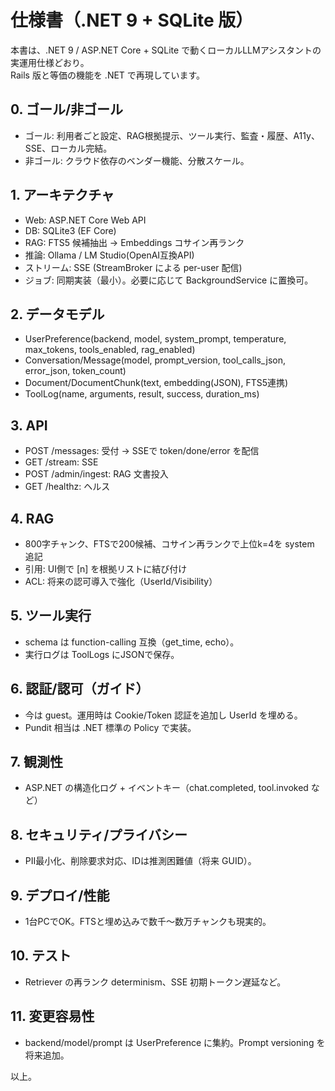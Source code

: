 # 仕様書（.NET 9 + SQLite 版）
本書は、.NET 9 / ASP.NET Core + SQLite で動くローカルLLMアシスタントの実運用仕様どおり。  
Rails 版と等価の機能を .NET で再現しています。

## 0. ゴール/非ゴール
- ゴール: 利用者ごと設定、RAG根拠提示、ツール実行、監査・履歴、A11y、SSE、ローカル完結。
- 非ゴール: クラウド依存のベンダー機能、分散スケール。

## 1. アーキテクチャ
- Web: ASP.NET Core Web API
- DB: SQLite3 (EF Core)
- RAG: FTS5 候補抽出 → Embeddings コサイン再ランク
- 推論: Ollama / LM Studio(OpenAI互換API)
- ストリーム: SSE (StreamBroker による per-user 配信)
- ジョブ: 同期実装（最小）。必要に応じて BackgroundService に置換可。

## 2. データモデル
- UserPreference(backend, model, system_prompt, temperature, max_tokens, tools_enabled, rag_enabled)
- Conversation/Message(model, prompt_version, tool_calls_json, error_json, token_count)
- Document/DocumentChunk(text, embedding(JSON), FTS5連携)
- ToolLog(name, arguments, result, success, duration_ms)

## 3. API
- POST /messages: 受付 → SSEで token/done/error を配信
- GET /stream: SSE
- POST /admin/ingest: RAG 文書投入
- GET /healthz: ヘルス

## 4. RAG
- 800字チャンク、FTSで200候補、コサイン再ランクで上位k=4を system 追記
- 引用: UI側で [n] を根拠リストに結び付け
- ACL: 将来の認可導入で強化（UserId/Visibility）

## 5. ツール実行
- schema は function-calling 互換（get_time, echo）。
- 実行ログは ToolLogs にJSONで保存。

## 6. 認証/認可（ガイド）
- 今は guest。運用時は Cookie/Token 認証を追加し UserId を埋める。
- Pundit 相当は .NET 標準の Policy で実装。

## 7. 観測性
- ASP.NET の構造化ログ + イベントキー（chat.completed, tool.invoked など）

## 8. セキュリティ/プライバシー
- PII最小化、削除要求対応、IDは推測困難値（将来 GUID）。

## 9. デプロイ/性能
- 1台PCでOK。FTSと埋め込みで数千〜数万チャンクも現実的。

## 10. テスト
- Retriever の再ランク determinism、SSE 初期トークン遅延など。

## 11. 変更容易性
- backend/model/prompt は UserPreference に集約。Prompt versioning を将来追加。

以上。
